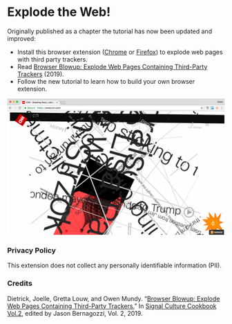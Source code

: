 

# Explode the Web!

Originally published as a chapter the tutorial has now been updated and improved:

- Install this browser extension ([Chrome](https://chrome.google.com/webstore/detail/explode-the-web/dmedbnfdhjfppcgbccpfaigicbnajhod) or [Firefox](https://addons.mozilla.org/addon/explode-the-web/)) to explode web pages with third party trackers.
- Read [Browser Blowup: Explode Web Pages Containing Third-Party Trackers](https://owenmundy.com/_site/content/_info/writing/sc_cookbook_2_browser_blowup.pdf) (2019).
- Follow the new tutorial to learn how to build your own browser extension.

<img width=600 src="documentation/2018-explosions-cnn/exploded-cnn-1280x800.png">



### Privacy Policy

This extension does not collect any personally identifiable information (PII).


### Credits

Dietrick, Joelle, Gretta Louw, and Owen Mundy. “[Browser Blowup: Explode Web Pages Containing Third-Party Trackers.](https://owenmundy.com/_site/content/_info/writing/sc_cookbook_2_browser_blowup.pdf)” In [Signal Culture Cookbook Vol.2](http://signalculture.org/cookbookvol2.html#.XvZmqJNKiL4), edited by Jason Bernagozzi, Vol. 2, 2019.
